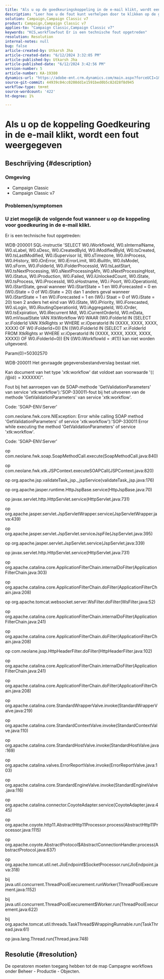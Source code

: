```yaml
---
title: "Als u op de goedkeuringskoppeling in de e-mail klikt, wordt een fout weergegeven"
description: "Leer hoe u de fout kunt verhelpen door te klikken op de goedkeuringskoppeling in het e-mailbericht en een fout in Adobe Campaign Classic weer te geven."
solution: Campaign,Campaign Classic v7
product: Campaign,Campaign Classic v7
applies-to: "Campaign Classic,Campaign Classic v7"
keywords: "KCS,workflowfout Er is een technische fout opgetreden"
resolution: Resolution
internal-notes: null
bug: false
article-created-by: Utkarsh Jha
article-created-date: "6/12/2024 3:32:05 PM"
article-published-by: Utkarsh Jha
article-published-date: "6/12/2024 3:42:56 PM"
version-number: 5
article-number: KA-19380
dynamics-url: "https://adobe-ent.crm.dynamics.com/main.aspx?forceUCI=1&pagetype=entityrecord&etn=knowledgearticle&id=6b894ee8-d028-ef11-840a-00224808decd"
source-git-commit: 44939c04cc0208dd1e1591bed0b5c82d28f8d945
workflow-type: tm+mt
source-wordcount: '422'
ht-degree: 1%

---
```


# Als u op de koppeling Goedkeuring in de e-mail klikt, wordt een fout weergegeven

## Beschrijving {#description}


### <b>Omgeving</b>

- Campaign Classic
- Campaign Classic v7




### <b>Problemen/symptomen</b>

### U ziet mogelijk de volgende fout wanneer u op de koppeling voor goedkeuring in de e-mail klikt.



Er is een technische fout opgetreden:

WDB-200001 SQL-instructie &#39;SELECT W0.iWorkflowId, W0.sInternalName, W0.sLabel, W0.sDesc, W0.iCreatedById, W0.iModifiedById, W0.tsCreated, W0.tsLastModified, W0.iSupervisor Id, W0.sTimezone, W0.iInProcess, W0.iHistory, W0.iOnError, W0.iErrorLimit, W0.iBuiltIn, W0.iIsModel, W0.sForm, W0.iFolderId, W0.iFolderProcessId, W0.tsLastStart, W0.tsNextProcessing, W0.sNextProcessingAfn, W0.sNextProcessingHost, W0.iStatus, W0.iProduction, W0.iFailed, W0.iUnlockedCount, W0.iState, W0.tsProcess, W0.iProcessId, W0.sHostname, W0.i Poort, W0.iOperationId, W0.iStartState, geval wanneer W0.iStartState = 1 en W0.iForecasted = 0 en (W0.iState = 0 of W0.iState = 20) dan 1 anders geval wanneer W0.iStartState = 1 en W0.iForecasted = 1 en (W0.i Staat = 0 of W0.iState = 20) toen 2 anders het eind van W0.iState, W0.iPriority, W0.iForecasted, W0.sLogin, W0.iRoutingOperationId, W0.iAggregateId, W0.iOrder, W0.tsExpiration, W0.iRecurrent Mdl, W0.iCurrentOrderId, W0.mData, W0.mVisualState VAN XtkWorkflow W0 WAAR (W0.iFolderId IN (SELECT xr.iFolderId VAN XtkRights xr WHERE xr.iOperatorId IN (XXXX, XXXX, XXXX, XXXX) OF W0 iFolderId=0)) EN ((W0.iFolderId IN (SELECT xr.iFolderId FROM XtkRights xr WHERE xr.iOperatorId IN (XXXX, XXXX, XXXX, XXXX, XXXX)) OF W0.iFolderId=0)) EN ((W0.iWorkflowId = :#(1)) kan niet worden uitgevoerd.

Param(0)=50302570



WDB-200011 Het gevraagde gegevensbestandverslag bestaat niet.

Kan document van het type &#39;xtk:workflow&#39; dat voldoet aan voorwaarde &#39;(`[` /@id`]`  = XXXXXX)&quot;.



Fout bij het aanroepen van de SOAP-methode &#39;GetValidationParameters&#39; van service &#39;xtk:workflow&#39;):&#39;SOP-330011-fout bij het uitvoeren van de methode &#39;GetValidationParameters&#39; van service &#39;xtk:workflow&#39;.



Code: &#39;SOAP-ENV:Server&#39;

com.neolane.fwk.core.NlException: Error while calling SOAP method &#39;GetValidationParameters&#39; of service &#39;xtk:workflow&#39;):&#39;SOP-330011 Error while executing the method &#39;GetValidationParameters&#39; of service &#39;xtk:workflow&#39;.

Code: &#39;SOAP-ENV:Server&#39;

op com.neolane.fwk.soap.SoapMethodCall.execute(SoapMethodCall.java:840)

op com.neolane.fwk.xtk.JSPContext.executeSOAPCall(JSPContext.java:820)

op org.apache.jsp.validateTask_jsp._jspService(validateTask_jsp.java:176)

op org.apache.jasper.runtime.HttpJspBase.service(HttpJspBase.java:70)

op javax.servlet.http.HttpServlet.service(HttpServlet.java:731)

op org.apache.jasper.servlet.JspServletWrapper.service(JspServletWrapper.java:439)

op org.apache.jasper.servlet.JspServlet.serviceJspFile(JspServlet.java:395)

op org.apache.jasper.servlet.JspServlet.service(JspServlet.java:339)

op javax.servlet.http.HttpServlet.service(HttpServlet.java:731)

op org.apache.catalina.core.ApplicationFilterChain.internalDoFilter(ApplicationFilterChain.java:303)

op org.apache.catalina.core.ApplicationFilterChain.doFilter(ApplicationFilterChain.java:208)

op org.apache.tomcat.websocket.server.WsFilter.doFilter(WsFilter.java:52)

op org.apache.catalina.core.ApplicationFilterChain.internalDoFilter(ApplicationFilterChain.java:241)

op org.apache.catalina.core.ApplicationFilterChain.doFilter(ApplicationFilterChain.java:208)

op com.neolane.jssp.HttpHeaderFilter.doFilter(HttpHeaderFilter.java:102)

op org.apache.catalina.core.ApplicationFilterChain.internalDoFilter(ApplicationFilterChain.java:241)

op org.apache.catalina.core.ApplicationFilterChain.doFilter(ApplicationFilterChain.java:208)

op org.apache.catalina.core.StandardWrapperValve.invoke(StandardWrapperValve.java:219)

op org.apache.catalina.core.StandardContextValve.invoke(StandardContextValve.java:110)

op org.apache.catalina.core.StandardHostValve.invoke(StandardHostValve.java:169)

op org.apache.catalina.valves.ErrorReportValve.invoke(ErrorReportValve.java:103)

op org.apache.catalina.core.StandardEngineValve.invoke(StandardEngineValve.java:116)

op org.apache.catalina.connector.CoyoteAdapter.service(CoyoteAdapter.java:445)

op org.apache.coyote.http11.AbstractHttp11Processor.process(AbstractHttp11Processor.java:1115)

op org.apache.coyote.AbstractProtocol$AbstractConnectionHandler.process(AbstractProtocol.java:637)

op org.apache.tomcat.util.net.JIoEndpoint$SocketProcessor.run(JIoEndpoint.java:318)

bij java.util.concurrent.ThreadPoolExecurement.runWorker(ThreadPoolExecurement.java:1152)

bij java.util.concurrent.ThreadPoolExecurement$Worker.run(ThreadPoolExecurement.java:622)

bij org.apache.tomcat.util.threads.TaskThread$WrappingRunnable.run(TaskThread.java:61)

op java.lang.Thread.run(Thread.java:748)


## Resolutie {#resolution}


De operatoren moeten toegang hebben tot de map Campagne workflows onder Beheer - Productie - Objecten.
